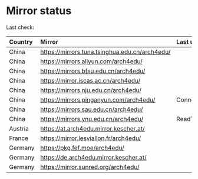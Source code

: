 <script src="./time.js"></script>
# Mirror status
Last check: <script type="text/javascript">localize(1675113419.5849137);</script>

|Country|Mirror|Last update|
|:------|:-----|:----------|
|China|https://mirrors.tuna.tsinghua.edu.cn/arch4edu/|<script type="text/javascript">localize(1675104051);</script>|
|China|https://mirrors.aliyun.com/arch4edu/|<script type="text/javascript">localize(1675104051);</script>|
|China|https://mirrors.bfsu.edu.cn/arch4edu/|<script type="text/javascript">localize(1675060750);</script>|
|China|https://mirror.iscas.ac.cn/arch4edu/|<script type="text/javascript">localize(1675104051);</script>|
|China|https://mirrors.nju.edu.cn/arch4edu/|<script type="text/javascript">localize(1675060750);</script>|
|China|https://mirrors.pinganyun.com/arch4edu/|ConnectionError|
|China|https://mirrors.sau.edu.cn/arch4edu/|<script type="text/javascript">localize(1673850842);</script>|
|China|https://mirrors.ynu.edu.cn/arch4edu/|ReadTimeout|
|Austria|https://at.arch4edu.mirror.kescher.at/|<script type="text/javascript">localize(1675060750);</script>|
|France|https://mirror.lesviallon.fr/arch4edu/|<script type="text/javascript">localize(1674153500);</script>|
|Germany|https://pkg.fef.moe/arch4edu/|<script type="text/javascript">localize(1675060750);</script>|
|Germany|https://de.arch4edu.mirror.kescher.at/|<script type="text/javascript">localize(1675060750);</script>|
|Germany|https://mirror.sunred.org/arch4edu/|<script type="text/javascript">localize(1675060750);</script>|

<script src="./tablefilter/tablefilter.js"></script>
<script src="./table.js"></script>